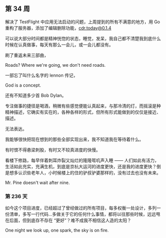 ## 第 34 周

解决了 TestFlight 中应用无法启动的问题，上周提到的所有不满意的地方，用 Go 重构了服务器，添加了编辑删除功能，cdr.today@0.1.4

可以说大部分时间都是精神恍惚的状态，睡觉，发呆，我自己都不清楚我到底什么时候在认真做事，每天有那么一会儿，或一会儿都没有。

刷了重返未来三部曲，

Roads? Where we're going, we don't need roads.

一部忘了叫什么名字的 lennon 传记，

God is a concept.

还有不知道多少首 Bob Dylan。

专注做事的捷径是喝酒，稍微有些感觉便能认真起来，与那冷清的灯，而摇滚是种精神描述，它确实有实在的，各种各样的形式，但所有形式能做到的仅仅是接近、描述。

无法表达。


我能够很快把现在想到的那些全部实现出来，我不知道我在等待着什么。

有时恨不得悬梁刺股，有时又不较真进度的快慢。

看楼下修路，每早伴着刺耳炸裂又灿烂的隆隆哐叽声入睡 —— 人们如此有活力，生活如此充实，充满生机，到底是京杭大运河的进度更快，还是我的进度更快？倒是想多认识些老年人，小时候楼上的住的驴叔驴婆那样的，没有过去也没有未来。

Mr. Pine doesn't wait after nine.


### 第 236 天

如今这个项目进度，已经超过了曾经做过的所有项目，每多权衡一处设计，多列一份清单，多写一行代码...多做关于它的任何什么事情，都将以往那些时候，远远甩在后面，但到底存不存在 “更好”？难不成我不相信这人造的太阳？

One night we look up, one spark, the sky is on fire. 
